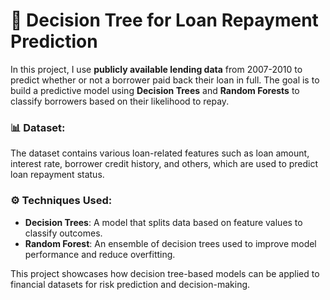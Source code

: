 # 🌳 Decision Tree for Loan Repayment Prediction

In this project, I use **publicly available lending data** from 2007-2010 to predict whether or not a borrower paid back their loan in full. The goal is to build a predictive model using **Decision Trees** and **Random Forests** to classify borrowers based on their likelihood to repay.

### 📊 Dataset:
The dataset contains various loan-related features such as loan amount, interest rate, borrower credit history, and others, which are used to predict loan repayment status.

### ⚙️ Techniques Used:
- **Decision Trees**: A model that splits data based on feature values to classify outcomes.
- **Random Forest**: An ensemble of decision trees used to improve model performance and reduce overfitting.

This project showcases how decision tree-based models can be applied to financial datasets for risk prediction and decision-making.
